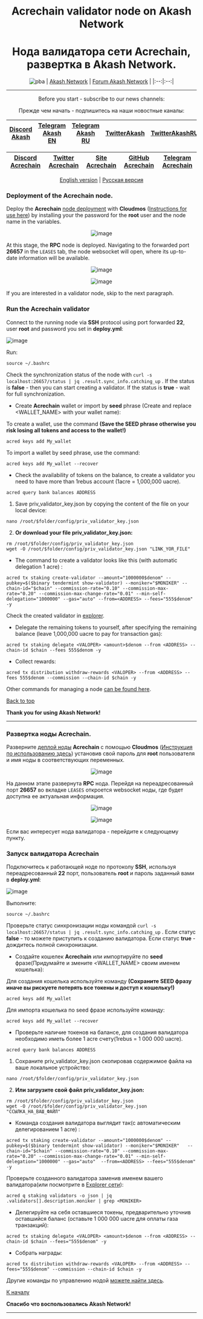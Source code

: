 <div align="center">
  
# Acrechain validator node on Akash Network
# Нода валидатора сети Acrechain, развертка в Akash Network.
  
</div>
  
<div align="center">

![pba](https://user-images.githubusercontent.com/23629420/163564929-166f6a01-a6e2-4412-a4e9-40e54c821f05.png)
| [Akash Network](https://akash.network/) | [Forum Akash Network](https://forum.akash.network/) | 
|:--:|:--:|
___
Before you start - subscribe to our news channels: 

Прежде чем начать - подпишитесь на наши новостные каналы:

| [Discord Akash](https://discord.gg/WR56y8Wt) | [Telegram Akash EN](https://t.me/AkashNW) | [Telegram Akash RU](https://t.me/akash_ru) | [TwitterAkash](https://twitter.com/akashnet_) | [TwitterAkashRU](https://twitter.com/akash_ru) |
|:--:|:--:|:--:|:--:|:--:|

</div>

<div align="center">
  
| [Discord Acrechain](https://www.discord.gg/arable) | [Twitter Acrechain](https://twitter.com/ArableProtocol) | [Site Acrechain](https://arable.finance/) | [GitHub Acrechain](https://github.com/ArableProtocol) | [Telegram Acrechain](https://t.me/acrechain) |
|:--:|:--:|:--:|:--:|:--:|
  
</div>

<div align="center">
  
[English version](https://github.com/Dimokus88/Acrechain/tree/main#deployment-of-the-acrechain-node) | [Русская версия](https://github.com/Dimokus88/Acrechain/tree/main#%D1%80%D0%B0%D0%B7%D0%B2%D0%B5%D1%80%D1%82%D0%BA%D0%B0-%D0%BD%D0%BE%D0%B4%D1%8B-acrechain) 
 
</div>

### Deployment of the Acrechain node.

Deploy the **Acrechain** [node deployment](https://github.com/Dimokus88/Acrechain/blob/main/deploy.yml) with **Cloudmos** ([Instructions for use here](https://github.com/Dimokus88/guides/blob/main/Akashlytics/EN-guide.md)) by installing your the password for the **root** user and the node name in the variables.

<div align="center">
  
![image](https://user-images.githubusercontent.com/23629420/182032552-04d768ff-ac90-4592-9d38-2e00e8fb4455.png)
 
</div>

At this stage, the **RPC** node is deployed. Navigating to the forwarded port **26657** in the ```LEASES``` tab, the node websocket will open, where its up-to-date information will be available.

<div align="center">
  
![image](https://user-images.githubusercontent.com/23629420/182032797-70a74454-75dd-4910-8a30-9a88a1715531.png)

![image](https://user-images.githubusercontent.com/23629420/182032818-069eef95-8242-459f-b503-ad8322261482.png)
 
</div>

If you are interested in a validator node, skip to the next paragraph.

### Run the Acrechain validator

Connect to the running node via **SSH** protocol using port forwarded **22**, user **root** and password you set in **deploy.yml**:

![image](https://user-images.githubusercontent.com/23629420/182032966-3fa2ffae-5348-4a2c-a4e8-5d33c57ba320.png)

Run:

```
source ~/.bashrc
```
Check the synchronization status of the node with ```curl -s localhost:26657/status | jq .result.sync_info.catching_up``` . If the status is **false** - then you can start creating a validator. If the status is **true** - wait for full synchronization.

* Create **Acrechain** wallet or import by **seed** phrase (Create and replace <WALLET_NAME> with your wallet name):

To create a wallet, use the command **(Save the SEED phrase otherwise you risk losing all tokens and access to the wallet!)**

```
acred keys add My_wallet
```

To import a wallet by seed phrase, use the command:

```
acred keys add My_wallet --recover
```

* Check the availability of tokens on the balance, to create a validator you need to have more than 1rebus account (1acre = 1,000,000 uacre).

```
acred query bank balances ADDRESS
```
1. Save priv_validator_key.json by copying the content of the file on your local device:

```
nano /root/$folder/config/priv_validator_key.json
```

2. **Or download your file priv_validator_key.json:**

```
rm /root/$folder/config/priv_validator_key.json 
wget -O /root/$folder/config/priv_validator_key.json "LINK_YOR_FILE"
```
  
* The command to create a validator looks like this (with automatic delegation 1 acre) :

```
acred tx staking create-validator --amount="1000000$denom" --pubkey=$($binary tendermint show-validator) --moniker="$MONIKER" --chain-id="$chain" --commission-rate="0.10" --commission-max-rate="0.20" --commission-max-change-rate="0.01" --min-self-delegation="1000000" --gas="auto" --from=<ADDRESS> --fees="555$denom" -y
```

Check the created validator in [explorer](https://explorer.nodestake.top/acre-testnet/staking).

* Delegate the remaining tokens to yourself, after specifying the remaining balance (leave 1,000,000 uacre to pay for transaction gas):

```
acred tx staking delegate <VALOPER> <amount>$denom --from <ADDRESS> --chain-id $chain --fees 555$denom -y
```

* Collect rewards:

```
acred tx distribution withdraw-rewards <VALOPER> --from <ADDRESS> --fees 555$denom --commission --chain-id $chain -y
```
Other commands for managing a node [can be found here](https://github.com/Dimokus88/guides/blob/main/Cosmos%20SDK/COMMAND.MD).

[Back to top](https://github.com/Dimokus88/rebus/blob/main/README.md#rebus-validator-node-on-akash-network)

**Thank you for using Akash Network!**
  
___


### Развертка ноды Acrechain.

Разверните [деплой ноды](https://github.com/Dimokus88/Acrechain/blob/main/deploy.yml) **Acrechain** с помощью **Cloudmos**  ([Инструкция по использованию здесь](https://github.com/Dimokus88/guides/blob/main/Akashlytics/RU-guide.md)) установив свой пароль для **root** пользователя и имя ноды в соответствующих переменных.

<div align="center">
  
![image](https://user-images.githubusercontent.com/23629420/182032552-04d768ff-ac90-4592-9d38-2e00e8fb4455.png)
 
</div>

На данном этапе развернута **RPC** нода. Перейдя на переадресованный порт **26657** во вкладке ```LEASES``` откроется websocket ноды, где будет доступна ее актуальная информация.

<div align="center">
  
![image](https://user-images.githubusercontent.com/23629420/182032797-70a74454-75dd-4910-8a30-9a88a1715531.png)

![image](https://user-images.githubusercontent.com/23629420/182032818-069eef95-8242-459f-b503-ad8322261482.png)
 
</div>

Если вас интересует нода валидатора - перейдите к следующему пункту.

### Запуск валидатора Acrechain

Подключитесь к работающей ноде по протоколу **SSH**, используя переадресованный **22** порт, пользователь **root** и пароль заданный вами в **deploy.yml**:

![image](https://user-images.githubusercontent.com/23629420/182032966-3fa2ffae-5348-4a2c-a4e8-5d33c57ba320.png)

Выполните:

```
source ~/.bashrc
```

Проверьте статус синхронизации ноды командой ```curl -s localhost:26657/status | jq .result.sync_info.catching_up``` . Если статус **false** - то можете приступить к созданию валидатора. Если статус **true** - дождитесь полной синхронизации.

* Создайте кошелек **Acrechain** или импортируйте по **seed** фразе(Придумайте и змените <WALLET_NAME> своим именем кошелька):

Для создания кошелька используйте команду **(Сохраните SEED фразу иначе вы рискуете потерять все токены и доступ к кошельку!)**

```
acred keys add My_wallet
```

Для импорта кошелька по seed фразе используйте команду:

```
acred keys add My_wallet --recover
```

* Проверьте наличие токенов на балансе, для создания валидатора необходимо иметь более 1 acre счету(1rebus = 1 000 000 uacre).

```
acred query bank balances ADDRESS
```
  
1. Сохраните priv_validator_key.json скопировав содержимое файла на ваше локальное устройство:

```
nano /root/$folder/config/priv_validator_key.json
```
2. **Или загрузите свой файл priv_validator_key.json:**

```
rm /root/$folder/config/priv_validator_key.json 
wget -O /root/$folder/config/priv_validator_key.json "ССЫЛКА_НА_ВАШ_ФАЙЛ"
``` 
  
* Команда создания валидатора выглядит так(с автоматическим делегированием 1 acre) :

```
acred tx staking create-validator --amount="1000000$denom" --pubkey=$($binary tendermint show-validator) --moniker="$MONIKER"	--chain-id="$chain"	--commission-rate="0.10" --commission-max-rate="0.20" --commission-max-change-rate="0.01" --min-self-delegation="1000000" --gas="auto"	--from=<ADDRESS> --fees="555$denom" -y
```

Проверьте созданного валидатора заменив <MONIKER> именем вашего валидатора(или посмотрите в [Explorer сети](https://explorer.nodestake.top/acre-testnet/staking)):

```
acred q staking validators -o json | jq .validators[].description.moniker | grep <MONIKER>
```

* Делегируйте на себя оставшиеся токены, предварительно уточнив оставшийся баланс (оставьте 1 000 000 uacre для оплаты газа транзакций):

```
acred tx staking delegate <VALOPER> <amount>$denom --from <ADDRESS> --chain-id $chain --fees="555$denom" -y
```

* Собрать награды:

```
acred tx distribution withdraw-rewards <VALOPER> --from <ADDRESS> --fees="555$denom" --commission --chain-id $chain -y
```
Другие команды по управлению нодой [можете найти здесь](https://github.com/Dimokus88/guides/blob/main/Cosmos%20SDK/COMMAND.MD).

[К началу](https://github.com/Dimokus88/Autonomy/blob/main/README.md#rebus-validator-node-on-akash-network)

**Спасибо что воспользовались Akash Network!**
  ___
